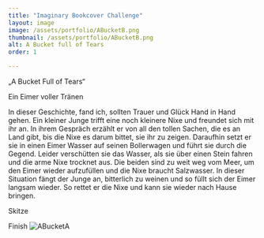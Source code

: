 ```yaml
---
title: "Imaginary Bookcover Challenge"
layout: image
image: /assets/portfolio/ABucketB.png
thumbnail: /assets/portfolio/ABucketB.png
alt: A Bucket full of Tears
order: 1

---
```


„A Bucket Full of Tears“

Ein Eimer voller Tränen

In dieser Geschichte, fand ich, sollten Trauer und Glück Hand in Hand gehen. 
Ein kleiner Junge trifft eine noch kleinere Nixe und freundet sich mit ihr an. In ihrem Gespräch erzählt er von all den tollen Sachen, die es an Land gibt, bis die Nixe es darum bittet, sie ihr zu zeigen.
Daraufhin setzt er sie in einen Eimer Wasser auf seinen Bollerwagen und führt sie durch die Gegend. Leider verschütten sie das Wasser, als sie über einen Stein fahren und die arme Nixe trocknet aus. Die beiden sind zu weit weg vom Meer, um den Eimer wieder aufzufüllen und die Nixe braucht Salzwasser. 
In dieser Situation fängt der Junge an, bitterlich zu weinen und so füllt sich der Eimer langsam wieder.
So rettet er die Nixe und kann sie wieder nach Hause bringen.


Skitze


Finish
![ABucketA](../assets/portfolio/MangoHillA.png)




